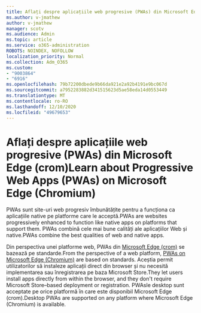 ```yaml
---
title: Aflați despre aplicațiile web progresive (PWAs) din Microsoft Edge (crom)
ms.author: v-jmathew
author: v-jmathew
manager: scotv
ms.audience: Admin
ms.topic: article
ms.service: o365-administration
ROBOTS: NOINDEX, NOFOLLOW
localization_priority: Normal
ms.collection: Adm_O365
ms.custom:
- "9003864"
- "6916"
ms.openlocfilehash: 79b72200dbede9b66da921e2a92b4191e9bc067d
ms.sourcegitcommit: a7952283882d341515623d5ae58eda14d0553449
ms.translationtype: MT
ms.contentlocale: ro-RO
ms.lasthandoff: 12/10/2020
ms.locfileid: "49679653"
---
```

# <a name="learn-about-progressive-web-apps-pwas-on-microsoft-edge-chromium"></a><span data-ttu-id="4d2d8-102">Aflați despre aplicațiile web progresive (PWAs) din Microsoft Edge (crom)</span><span class="sxs-lookup"><span data-stu-id="4d2d8-102">Learn about Progressive Web Apps (PWAs) on Microsoft Edge (Chromium)</span></span>

<span data-ttu-id="4d2d8-103">PWAs sunt site-uri web progresiv îmbunătățite pentru a funcționa ca aplicațiile native pe platforme care le acceptă.</span><span class="sxs-lookup"><span data-stu-id="4d2d8-103">PWAs are websites progressively enhanced to function like native apps on platforms that support them.</span></span> <span data-ttu-id="4d2d8-104">PWAs combină cele mai bune calități ale aplicațiilor Web și native.</span><span class="sxs-lookup"><span data-stu-id="4d2d8-104">PWAs combine the best qualities of web and native apps.</span></span>

<span data-ttu-id="4d2d8-105">Din perspectiva unei platforme web, PWAs din [Microsoft Edge (crom)](https://go.microsoft.com/fwlink/?linkid=2135193) se bazează pe standarde.</span><span class="sxs-lookup"><span data-stu-id="4d2d8-105">From the perspective of a web platform, [PWAs on Microsoft Edge (Chromium)](https://go.microsoft.com/fwlink/?linkid=2135193) are based on standards.</span></span> <span data-ttu-id="4d2d8-106">Aceștia permit utilizatorilor să instaleze aplicații direct din browser și nu necesită implementarea sau înregistrarea pe baza Microsoft Store.</span><span class="sxs-lookup"><span data-stu-id="4d2d8-106">They let users install apps directly from within the browser, and they don't require Microsoft Store–based deployment or registration.</span></span> <span data-ttu-id="4d2d8-107">PWAsle desktop sunt acceptate pe orice platformă în care este disponibil Microsoft Edge (crom).</span><span class="sxs-lookup"><span data-stu-id="4d2d8-107">Desktop PWAs are supported on any platform where Microsoft Edge (Chromium) is available.</span></span>
